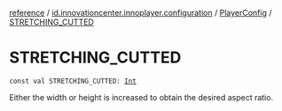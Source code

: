 [reference](../../index.md) / [id.innovationcenter.innoplayer.configuration](../index.md) / [PlayerConfig](index.md) / [STRETCHING_CUTTED](./-s-t-r-e-t-c-h-i-n-g_-c-u-t-t-e-d.md)

# STRETCHING_CUTTED

`const val STRETCHING_CUTTED: `[`Int`](https://kotlinlang.org/api/latest/jvm/stdlib/kotlin/-int/index.html)

Either the width or height is increased to obtain the desired aspect ratio.

